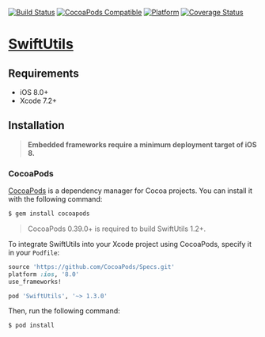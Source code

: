 [![Build Status](https://travis-ci.org/zendobk/SwiftUtils.svg?branch=master)](https://travis-ci.org/zendobk/SwiftUtils)
[![CocoaPods Compatible](https://img.shields.io/cocoapods/v/SwiftUtils.svg)](https://img.shields.io/cocoapods/v/SwiftUtils.svg)
[![Platform](https://img.shields.io/cocoapods/p/SwiftUtils.svg?style=flat)](http://cocoadocs.org/docsets/SwiftUtils)
[![Coverage Status](https://codecov.io/github/zendobk/SwiftUtils/coverage.svg?branch=master)](https://codecov.io/github/zendobk/SwiftUtils?branch=master)

[SwiftUtils](https://github.com/zendobk/SwiftUtils)
============

## Requirements

- iOS 8.0+
- Xcode 7.2+

## Installation

> **Embedded frameworks require a minimum deployment target of iOS 8.**

### CocoaPods

[CocoaPods](http://cocoapods.org) is a dependency manager for Cocoa projects. You can install it with the following command:

```bash
$ gem install cocoapods
```

> CocoaPods 0.39.0+ is required to build SwiftUtils 1.2+.

To integrate SwiftUtils into your Xcode project using CocoaPods, specify it in your `Podfile`:

```ruby
source 'https://github.com/CocoaPods/Specs.git'
platform :ios, '8.0'
use_frameworks!

pod 'SwiftUtils', '~> 1.3.0'
```

Then, run the following command:

```bash
$ pod install
```

